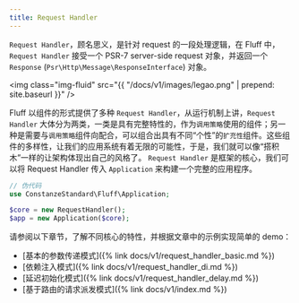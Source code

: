 ```yaml
---
title: Request Handler
---
```


`Request Handler`，顾名思义，是针对 request 的一段处理逻辑，在 Fluff 中，`Request Handler` 接受一个 PSR-7 server-side request 对象，并返回一个 `Response` (`Psr\Http\Message\ResponseInterface`) 对象。

<img class="img-fluid" src="{{ "/docs/v1/images/legao.png" | prepend: site.baseurl }}" />

Fluff 以组件的形式提供了多种 `Request Handler`，从运行机制上讲，`Request Handler` 大体分为两类，一类是具有完整特性的，作为`调用策略`使用的组件；另一种是需要与`调用策略`组件向配合，可以组合出具有不同“个性”的`扩充性`组件。这些组件的多样性，让我们的应用系统有着无限的可能性，于是，我们就可以像“搭积木”一样的让架构体现出自己的风格了。
`Request Handler` 是框架的核心，我们可以将 Request Handler 传入 `Application` 来构建一个完整的应用程序。

```php
// 伪代码
use ConstanzeStandard\Fluff\Application;

$core = new RequestHandler();
$app = new Application($core);
```

请参阅以下章节，了解不同核心的特性，并根据文章中的示例实现简单的 demo：
- [基本的参数传递模式]({% link docs/v1/request_handler_basic.md %})
- [依赖注入模式]({% link docs/v1/request_handler_di.md %})
- [延迟初始化模式]({% link docs/v1/request_handler_delay.md %})
- [基于路由的请求派发模式]({% link docs/v1/index.md %})
